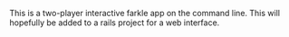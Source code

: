 This is a two-player interactive farkle app on the command line. This will hopefully be added to a rails project for a web interface.
